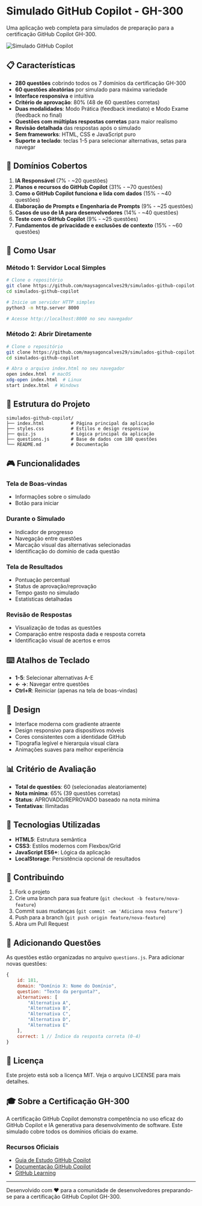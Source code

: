 # Simulado GitHub Copilot - GH-300

Uma aplicação web completa para simulados de preparação para a certificação GitHub Copilot GH-300.

![Simulado GitHub Copilot](https://github.com/user-attachments/assets/6380b87c-2ac7-42b1-b51c-68f20cb0e120)

## 📋 Características

- **280 questões** cobrindo todos os 7 domínios da certificação GH-300
- **60 questões aleatórias** por simulado para máxima variedade  
- **Interface responsiva** e intuitiva
- **Critério de aprovação**: 80% (48 de 60 questões corretas)
- **Duas modalidades**: Modo Prática (feedback imediato) e Modo Exame (feedback no final)
- **Questões com múltiplas respostas corretas** para maior realismo
- **Revisão detalhada** das respostas após o simulado
- **Sem frameworks**: HTML, CSS e JavaScript puro
- **Suporte a teclado**: teclas 1-5 para selecionar alternativas, setas para navegar

## 🎯 Domínios Cobertos

1. **IA Responsável** (7% - ~20 questões)
2. **Planos e recursos do GitHub Copilot** (31% - ~70 questões)  
3. **Como o GitHub Copilot funciona e lida com dados** (15% - ~40 questões)
4. **Elaboração de Prompts e Engenharia de Prompts** (9% - ~25 questões)
5. **Casos de uso de IA para desenvolvedores** (14% - ~40 questões)
6. **Teste com o GitHub Copilot** (9% - ~25 questões)
7. **Fundamentos de privacidade e exclusões de contexto** (15% - ~60 questões)

## 🚀 Como Usar

### Método 1: Servidor Local Simples
```bash
# Clone o repositório
git clone https://github.com/maysagoncalves29/simulados-github-copilot.git
cd simulados-github-copilot

# Inicie um servidor HTTP simples
python3 -m http.server 8000

# Acesse http://localhost:8000 no seu navegador
```

### Método 2: Abrir Diretamente
```bash
# Clone o repositório
git clone https://github.com/maysagoncalves29/simulados-github-copilot.git
cd simulados-github-copilot

# Abra o arquivo index.html no seu navegador
open index.html  # macOS
xdg-open index.html  # Linux
start index.html  # Windows
```

## 📁 Estrutura do Projeto

```
simulados-github-copilot/
├── index.html          # Página principal da aplicação
├── styles.css          # Estilos e design responsivo
├── quiz.js             # Lógica principal da aplicação
├── questions.js        # Base de dados com 180 questões
└── README.md           # Documentação
```

## 🎮 Funcionalidades

### Tela de Boas-vindas
- Informações sobre o simulado
- Botão para iniciar

### Durante o Simulado
- Indicador de progresso
- Navegação entre questões
- Marcação visual das alternativas selecionadas
- Identificação do domínio de cada questão

### Tela de Resultados  
- Pontuação percentual
- Status de aprovação/reprovação
- Tempo gasto no simulado
- Estatísticas detalhadas

### Revisão de Respostas
- Visualização de todas as questões
- Comparação entre resposta dada e resposta correta
- Identificação visual de acertos e erros

## ⌨️ Atalhos de Teclado

- **1-5**: Selecionar alternativas A-E
- **← →**: Navegar entre questões
- **Ctrl+R**: Reiniciar (apenas na tela de boas-vindas)

## 🎨 Design

- Interface moderna com gradiente atraente
- Design responsivo para dispositivos móveis
- Cores consistentes com a identidade GitHub
- Tipografia legível e hierarquia visual clara
- Animações suaves para melhor experiência

## 📊 Critério de Avaliação

- **Total de questões**: 60 (selecionadas aleatoriamente)
- **Nota mínima**: 65% (39 questões corretas)
- **Status**: APROVADO/REPROVADO baseado na nota mínima
- **Tentativas**: Ilimitadas

## 🔧 Tecnologias Utilizadas

- **HTML5**: Estrutura semântica
- **CSS3**: Estilos modernos com Flexbox/Grid
- **JavaScript ES6+**: Lógica da aplicação
- **LocalStorage**: Persistência opcional de resultados

## 🤝 Contribuindo

1. Fork o projeto
2. Crie uma branch para sua feature (`git checkout -b feature/nova-feature`)
3. Commit suas mudanças (`git commit -am 'Adiciona nova feature'`)
4. Push para a branch (`git push origin feature/nova-feature`)
5. Abra um Pull Request

## 📝 Adicionando Questões

As questões estão organizadas no arquivo `questions.js`. Para adicionar novas questões:

```javascript
{
    id: 181,
    domain: "Domínio X: Nome do Domínio", 
    question: "Texto da pergunta?",
    alternatives: [
        "Alternativa A",
        "Alternativa B", 
        "Alternativa C",
        "Alternativa D",
        "Alternativa E"
    ],
    correct: 1 // Índice da resposta correta (0-4)
}
```

## 📄 Licença

Este projeto está sob a licença MIT. Veja o arquivo LICENSE para mais detalhes.

## 🎓 Sobre a Certificação GH-300

A certificação GitHub Copilot demonstra competência no uso eficaz do GitHub Copilot e IA generativa para desenvolvimento de software. Este simulado cobre todos os domínios oficiais do exame.

### Recursos Oficiais
- [Guia de Estudo GitHub Copilot](https://docs.github.com/en/copilot)
- [Documentação GitHub Copilot](https://docs.github.com/en/copilot)
- [GitHub Learning](https://skills.github.com/)

---

Desenvolvido com ❤️ para a comunidade de desenvolvedores preparando-se para a certificação GitHub Copilot GH-300.